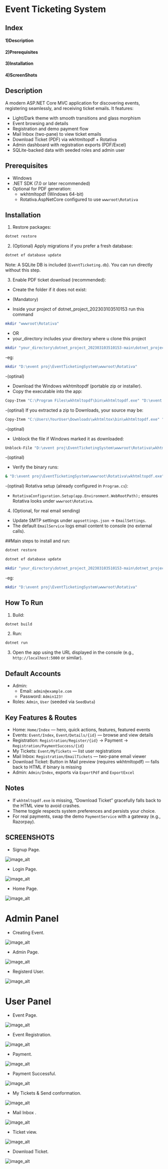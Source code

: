 # Event Ticketing System

## Index
#### 1)Description
#### 2)Prerequisites
#### 3)Installation
#### 4)ScreenShots


## Description
A modern ASP.NET Core MVC application for discovering events, registering seamlessly, and receiving ticket emails. It features:
- Light/Dark theme with smooth transitions and glass morphism
- Event browsing and details
- Registration and demo payment flow
- Mail Inbox (two-pane) to view ticket emails
- Download Ticket (PDF) via wkhtmltopdf + Rotativa
- Admin dashboard with registration exports (PDF/Excel)
- SQLite-backed data with seeded roles and admin user

## Prerequisites
- Windows
- .NET SDK (7.0 or later recommended)
- Optional for PDF generation:
  - wkhtmltopdf (Windows 64-bit)
  - Rotativa.AspNetCore configured to use `wwwroot\Rotativa`

## Installation
1) Restore packages:
```bash
dotnet restore
```

2) (Optional) Apply migrations if you prefer a fresh database:
```bash
dotnet ef database update
```
Note: A SQLite DB is included (`EventTicketing.db`). You can run directly without this step.

3) Enable PDF ticket download (recommended):
- Create the folder if it does not exist:

- (Mandatory)
-  Inside your project of dotnet_project_202303103510153 run this command
 ```bash
mkdir "wwwroot\Rotativa"
```
- OR
- your_directory includes your directory where u clone this project
  
 ```bash
mkdir "your_directory\dotnet_project_202303103510153-main\dotnet_project_202303103510153-main\wwwroot\Rotativa"
```
-eg:
```bash
mkdir "D:\event proj\EventTicketingSystem\wwwroot\Rotativa"
```
-(optinal)
- Download the Windows wkhtmltopdf (portable zip or installer).
- Copy the executable into the app:
```bash
Copy-Item "C:\Program Files\wkhtmltopdf\bin\wkhtmltopdf.exe" "D:\event proj\EventTicketingSystem\wwwroot\Rotativa\wkhtmltopdf.exe"
```
-(optinal)
If you extracted a zip to Downloads, your source may be:
```bash
Copy-Item "C:\Users\YourUser\Downloads\wkhtmltox\bin\wkhtmltopdf.exe" "D:\event proj\EventTicketingSystem\wwwroot\Rotativa\wkhtmltopdf.exe"
```
-(optinal)
- Unblock the file if Windows marked it as downloaded:
```bash
Unblock-File "D:\event proj\EventTicketingSystem\wwwroot\Rotativa\wkhtmltopdf.exe"
```
-(optinal)
- Verify the binary runs:
```bash
& "D:\event proj\EventTicketingSystem\wwwroot\Rotativa\wkhtmltopdf.exe" --version
```
-(optinal)
Rotativa setup (already configured in `Program.cs`):
- `RotativaConfiguration.Setup(app.Environment.WebRootPath);` ensures Rotativa looks under `wwwroot\Rotativa`.

4) (Optional, for real email sending)
- Update SMTP settings under `appsettings.json` → `EmailSettings`.
- The default `EmailService` logs email content to console (no external calls).

##Main steps to install and run:
```bash
dotnet restore
```
```bash
dotnet ef database update
```
 ```bash
mkdir "your_directory\dotnet_project_202303103510153-main\dotnet_project_202303103510153-main\wwwroot\Rotativa"
```
-eg:
```bash
mkdir "D:\event proj\EventTicketingSystem\wwwroot\Rotativa"
```


## How To Run
1) Build:
```bash
dotnet build
```

2) Run:
```bash
dotnet run
```

3) Open the app using the URL displayed in the console (e.g., `http://localhost:5000` or similar).

## Default Accounts
- Admin:
  - Email: `admin@example.com`
  - Password: `Admin123!`
- Roles: `Admin`, `User` (seeded via `SeedData`)

## Key Features & Routes
- Home: `Home/Index` — hero, quick actions, features, featured events
- Events: `Event/Index`, `Event/Details/{id}` — browse and view details
- Registration: `Registration/Register/{id}` → Payment → `Registration/PaymentSuccess/{id}`
- My Tickets: `Event/MyTickets` — list user registrations
- Mail Inbox: `Registration/EmailTickets` — two-pane email viewer
- Download Ticket: Button in Mail preview (requires wkhtmltopdf) — falls back to HTML if binary is missing
- Admin: `Admin/Index`, exports via `ExportPdf` and `ExportExcel`

## Notes
- If `wkhtmltopdf.exe` is missing, “Download Ticket” gracefully falls back to the HTML view to avoid crashes.
- Theme toggle respects system preferences and persists your choice.
- For real payments, swap the demo `PaymentService` with a gateway (e.g., Razorpay).

## SCREENSHOTS
- Signup Page.
  
![image_alt](https://github.com/RJan1405/dotnet_project_202303103510153/blob/24773a78f585da663e3c26123c3a50fe934f7ffc/Screenshot/REGISTER%20PAGE.png)

- Login Page.
  
![image_alt](https://github.com/RJan1405/dotnet_project_202303103510153/blob/24773a78f585da663e3c26123c3a50fe934f7ffc/Screenshot/LOGIN%20PAGE.png)

- Home Page.
  
![image_alt](https://github.com/RJan1405/dotnet_project_202303103510153/blob/24773a78f585da663e3c26123c3a50fe934f7ffc/Screenshot/HOME%20PAGE.png)


# Admin Panel

- Creating Event.
  
![image_alt](https://github.com/RJan1405/dotnet_project_202303103510153/blob/24773a78f585da663e3c26123c3a50fe934f7ffc/Screenshot/EVENT%20CREATION.png)

- Admin Page.
  
![image_alt](https://github.com/RJan1405/dotnet_project_202303103510153/blob/24773a78f585da663e3c26123c3a50fe934f7ffc/Screenshot/ADMIN%20PANEL.png)

- Registerd User.
  
![image_alt](https://github.com/RJan1405/dotnet_project_202303103510153/blob/ec9a5abf4e910d92725fc88970feecc3b748643b/Screenshot/registered%20user.png)


# User Panel

- Event Page.
  
![image_alt](https://github.com/RJan1405/dotnet_project_202303103510153/blob/ec9a5abf4e910d92725fc88970feecc3b748643b/Screenshot/EVENT%20PAGE.png)

- Event Registration.
 
![image_alt](https://github.com/RJan1405/dotnet_project_202303103510153/blob/ec9a5abf4e910d92725fc88970feecc3b748643b/Screenshot/RESGISTER%201.png)

- Payment.
  
![image_alt](https://github.com/RJan1405/dotnet_project_202303103510153/blob/ec9a5abf4e910d92725fc88970feecc3b748643b/Screenshot/PAYMENT%20.png)

- Payment Successful.
  
![image_alt](https://github.com/RJan1405/dotnet_project_202303103510153/blob/ec9a5abf4e910d92725fc88970feecc3b748643b/Screenshot/PAYMENT%20SUCCESFUL.png)

- My Tickets & Send conformation.
  
![image_alt](https://github.com/RJan1405/dotnet_project_202303103510153/blob/ec9a5abf4e910d92725fc88970feecc3b748643b/Screenshot/TICKET%20VIEW%20AND%20SENDING%20CONFORMATION.png)

- Mail Inbox .
  
![image_alt](https://github.com/RJan1405/dotnet_project_202303103510153/blob/ec9a5abf4e910d92725fc88970feecc3b748643b/Screenshot/MAIL%20INBOX%20DOWNLAOD%20OR%20PRINT%20TICKET.png)

- Ticket view.
  
![image_alt](https://github.com/RJan1405/dotnet_project_202303103510153/blob/ec9a5abf4e910d92725fc88970feecc3b748643b/Screenshot/YOUR%20TICKET.png)

- Download Ticket.
  
![image_alt](https://github.com/RJan1405/dotnet_project_202303103510153/blob/ec9a5abf4e910d92725fc88970feecc3b748643b/Screenshot/PRINTING%20TICKET.png)



